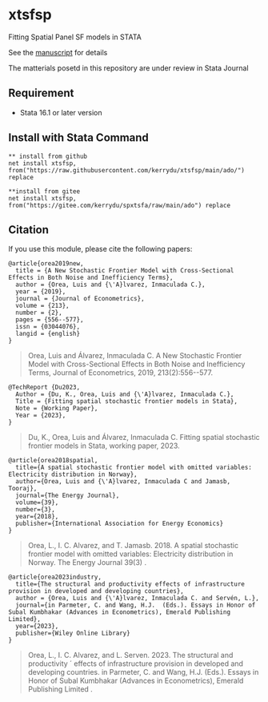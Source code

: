 # xtsfsp
Fitting Spatial Panel SF models in STATA

See the [manuscript](https://github.com/kerrydu/spxtsfa/blob/main/manuscript.pdf) for details

The matterials posetd in this repository are under review in Stata Journal

## Requirement
 * Stata 16.1 or later version



## Install with Stata Command

 ```
 ** install from github
 net install xtsfsp, from("https://raw.githubusercontent.com/kerrydu/xtsfsp/main/ado/") replace
 
 **install from gitee
 net install xtsfsp, from("https://gitee.com/kerrydu/spxtsfa/raw/main/ado") replace
 ```



##  Citation

If you use this module, please cite the following papers:

```
@article{orea2019new,
  title = {A New Stochastic Frontier Model with Cross-Sectional Effects in Both Noise and Inefficiency Terms},
  author = {Orea, Luis and {\'A}lvarez, Inmaculada C.},
  year = {2019},
  journal = {Journal of Econometrics},
  volume = {213},
  number = {2},
  pages = {556--577},
  issn = {03044076},
  langid = {english}
}
```

> Orea, Luis and Álvarez, Inmaculada C. A New Stochastic Frontier Model with Cross-Sectional Effects in Both Noise and Inefficiency Terms, Journal of Econometrics, 2019, 213(2):556--577.

```
@TechReport {Du2023,
  Author = {Du, K., Orea, Luis and {\'A}lvarez, Inmaculada C.},
  Title = {Fitting spatial stochastic frontier models in Stata},
  Note = {Working Paper},
  Year = {2023},
}
```

> Du, K., Orea, Luis and Álvarez, Inmaculada C. Fitting spatial stochastic frontier models in Stata, working paper, 2023.



```
@article{orea2018spatial,
  title={A spatial stochastic frontier model with omitted variables: Electricity distribution in Norway},
  author={Orea, Luis and {\'A}lvarez, Inmaculada C and Jamasb, Tooraj},
  journal={The Energy Journal},
  volume={39},
  number={3},
  year={2018},
  publisher={International Association for Energy Economics}
}  
```

> Orea, L., I. C.  Alvarez, and T. Jamasb. 2018. A spatial stochastic frontier  model with omitted variables: Electricity distribution in Norway. The Energy Journal 39(3) .

 

```
@article{orea2023industry,
  title={The structural and productivity effects of infrastructure provision in developed and developing countries},
  author = {Orea, Luis and {\'A}lvarez, Inmaculada C. and Servén, L.},
  journal={in Parmeter, C. and Wang, H.J.  (Eds.). Essays in Honor of Subal Kumbhakar (Advances in Econometrics), Emerald Publishing Limited},
  year={2023},
  publisher={Wiley Online Library}
}
```

> Orea, L., I. C. Alvarez, and L. Serven. 2023. The structural and productivity ´ effects of infrastructure provision in developed and developing countries. in Parmeter, C. and Wang, H.J. (Eds.). Essays in Honor of Subal Kumbhakar (Advances in Econometrics), Emerald Publishing Limited .  
